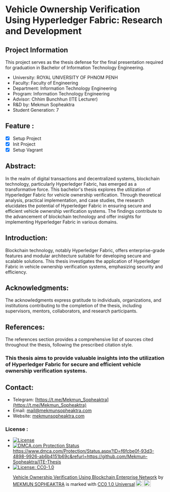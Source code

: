 # Vehicle Ownership Verification Using Hyperledger Fabric: Research and Development

## Project Information
This project serves as the thesis defense for the final presentation required for graduation in Bachelor of Information Technology Engineering.
- University: ROYAL UNIVERSITY OF PHNOM PENH
- Faculty: Faculty of Engineering
- Department: Information Technology Engineering
- Program: Information Technology Engineering
- Advisor: Chhim Bunchhun (ITE Lecturer)
- R&D by: Mekmun Sopheaktra
- Student Generation: 7

## Feature :
- [x] Setup Project
- [x] Init Project
- [x] Setup Vagrant

## Abstract:
In the realm of digital transactions and decentralized systems, blockchain technology, particularly Hyperledger Fabric, has emerged as a transformative force. This bachelor's thesis explores the utilization of Hyperledger Fabric for vehicle ownership verification. Through theoretical analysis, practical implementation, and case studies, the research elucidates the potential of Hyperledger Fabric in ensuring secure and efficient vehicle ownership verification systems. The findings contribute to the advancement of blockchain technology and offer insights for implementing Hyperledger Fabric in various domains.

## Introduction:
Blockchain technology, notably Hyperledger Fabric, offers enterprise-grade features and modular architecture suitable for developing secure and scalable solutions. This thesis investigates the application of Hyperledger Fabric in vehicle ownership verification systems, emphasizing security and efficiency.

## Acknowledgments:
The acknowledgments express gratitude to individuals, organizations, and institutions contributing to the completion of the thesis, including supervisors, mentors, collaborators, and research participants.

## References:
The references section provides a comprehensive list of sources cited throughout the thesis, following the prescribed citation style.

### This thesis aims to provide valuable insights into the utilization of Hyperledger Fabric for secure and efficient vehicle ownership verification systems.

## Contact:
- Telegram: [https://t.me/Mekmun_Sopheaktra](https://t.me/Mekmun_Sopheaktra)
- Email: mail@mekmunsopheaktra.com
- Website: [mekmunsopheaktra.com](https://mekmunsopheaktra.com)

### License : 
- [![License](https://img.shields.io/badge/License-Apache_2.0-blue.svg)](https://opensource.org/licenses/Apache-2.0)
- <a href="//www.dmca.com/Protection/Status.aspx?ID=e1cc924f-380b-4c43-add6-2838863f6312" title="DMCA.com Protection Status" class="dmca-badge"> <img src ="https://images.dmca.com/Badges/dmca_protected_sml_120m.png?ID=e1cc924f-380b-4c43-add6-2838863f6312"  alt="DMCA.com Protection Status" /></a> <br/> https://www.dmca.com/Protection/Status.aspx?ID=f6fcbe0f-93d3-4898-9926-ab6b4151b69c&refurl=https://github.com/Mekmun-Sopheaktra/ITE-Thesis
- [![License: CC0-1.0](https://img.shields.io/badge/License-CC0_1.0-lightgrey.svg)](http://creativecommons.org/publicdomain/zero/1.0/) <p xmlns:cc="http://creativecommons.org/ns#" xmlns:dct="http://purl.org/dc/terms/"><a property="dct:title" rel="cc:attributionURL" href="https://github.com/Mekmun-Sopheaktra/ITE-Thesis">Vehicle Ownership Verification Using Blockchain Enterprise Network</a> by <a rel="cc:attributionURL dct:creator" property="cc:attributionName" href="https://github.com/Mekmun-Sopheaktra">MEKMUN SOPHEAKTRA</a> is marked with <a href="http://creativecommons.org/publicdomain/zero/1.0?ref=chooser-v1" target="_blank" rel="license noopener noreferrer" style="display:inline-block;">CC0 1.0 Universal<img style="height:22px!important;margin-left:3px;vertical-align:text-bottom;" src="https://mirrors.creativecommons.org/presskit/icons/cc.svg?ref=chooser-v1"><img style="height:22px!important;margin-left:3px;vertical-align:text-bottom;" src="https://mirrors.creativecommons.org/presskit/icons/zero.svg?ref=chooser-v1"></a></p>
